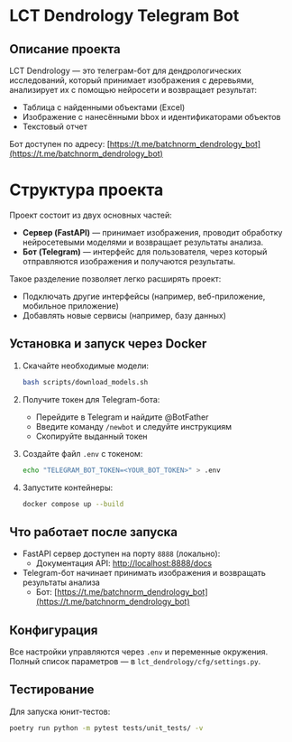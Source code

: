 # LCT Dendrology Telegram Bot

## Описание проекта
LCT Dendrology — это телеграм-бот для дендрологических исследований, который принимает изображения с деревьями, анализирует их с помощью нейросети и возвращает результат:
- Таблица с найденными объектами (Excel)
- Изображение с нанесёнными bbox и идентификаторами объектов
- Текстовый отчет

Бот доступен по адресу: [https://t.me/batchnorm_dendrology_bot](https://t.me/batchnorm_dendrology_bot)

# Структура проекта

Проект состоит из двух основных частей:

- **Сервер (FastAPI)** — принимает изображения, проводит обработку нейросетевыми моделями и возвращает результаты анализа.
- **Бот (Telegram)** — интерфейс для пользователя, через который отправляются изображения и получаются результаты.

Такое разделение позволяет легко расширять проект:
- Подключать другие интерфейсы (например, веб-приложение, мобильное приложение)
- Добавлять новые сервисы (например, базу данных)

## Установка и запуск через Docker

1. Скачайте необходимые модели:
   ```bash
   bash scripts/download_models.sh
   ```

2. Получите токен для Telegram-бота:
   - Перейдите в Telegram и найдите @BotFather
   - Введите команду `/newbot` и следуйте инструкциям
   - Скопируйте выданный токен


3. Создайте файл `.env` с токеном:
   ```bash
   echo "TELEGRAM_BOT_TOKEN=<YOUR_BOT_TOKEN>" > .env
   ```

4. Запустите контейнеры:
   ```bash
   docker compose up --build
   ```

## Что работает после запуска

- FastAPI сервер доступен на порту `8888` (локально):
  - Документация API: [http://localhost:8888/docs](http://localhost:8888/docs)
- Telegram-бот начинает принимать изображения и возвращать результаты анализа
  - Бот: [https://t.me/batchnorm_dendrology_bot](https://t.me/batchnorm_dendrology_bot)

## Конфигурация
Все настройки управляются через `.env` и переменные окружения. Полный список параметров — в `lct_dendrology/cfg/settings.py`.

## Тестирование
Для запуска юнит-тестов:
```bash
poetry run python -m pytest tests/unit_tests/ -v
```




